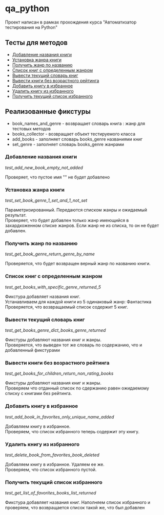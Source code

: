 # qa_python

Проект написан в рамках прохождения курса "Автоматизатор тестирования на Python"

## Тесты для методов

- [Добавление названия книги](#добавление-названия-книги)
- [Установка жанра книги](#установка-жанра-книги)
- [Получить жанр по названию](#получить-жанр-по-названию)
- [Список книг с определенным жанром](#список-книг-с-определенным-жанром)
- [Вывести текущий словарь книг](#вывести-текущий-словарь-книг)
- [Вывести книги без возрастного рейтинга](#вывести-книги-без-возрастного-рейтинга)
- [Добавить книгу в избранное](#добавить-книгу-в-избранное)
- [Удалить книгу из избранного](#далить-книгу-из-избранного)
- [Получить текущий список избранного](#получить-текущий-список-избранного)

## Реализованные фикстуры

* book_names_and_genre - возвращает словарь книга : жанр для тестовых методов
* books_collector - возвращает объект тестируемого класса
* add_books - заполняет словарь books_genre названиями книг
* set_genre - заполняет словарь books_genre жанрами



### Добавление названия книги

_test_add_new_book_empty_not_added_    

Проверяет, что пустое имя "" не будет добавлено

### Установка жанра книги

_test_set_book_genre_1_set_and_1_not_set_    

Параметризированный. Передаются списком жанры и ожидаемый результат.  
Проверяет, что будет добавлен только жанр имеющийся в захардкоженном списке жанров.
Если жанр не из списка, то он не будет добавлен.

### Получить жанр по названию

_test_get_book_genre_return_genre_by_name_  

Проверяется, что будет возвращен верный жанр по названию книги.

### Список книг с определенным жанром

_test_get_books_with_specific_genre_returned_5_  
  
Фикстура добавляет названия книг.  
Устанавливаем для каждой книги из 5 одинаковый жанр: Фантастика  
Проверяется, что возвращаемый список содержит 5 книг.

### Вывести текущий словарь книг

_test_get_books_genre_dict_books_genre_returned_  
  
Фикстуры добавляют названия книг и жанры.  
Проверяется, что выведен тот же словарь по содержанию, что и добавленный фикстурами

### Вывести книги без возрастного рейтинга

_test_get_books_for_children_return_non_rating_books_  
  
Фикстуры добавляют названия книг и жанры.   
Проверяем что отданный список по сдержанию равен ожидаемому списку с книгами без рейтинга.

### Добавить книгу в избранное

_test_add_book_in_favorites_only_unique_name_added_  
  
Добавляем книгу в избранное.  
Проверяем, что список избранного теперь содержит эту книгу.

### Удалить книгу из избранного

_test_delete_book_from_favorites_book_deleted_  
 
Добавляем книгу в избранное. Удаляем ее же.  
Проверяем, что список избранного пустой.

### Получить текущий список избранного

_test_get_list_of_favorites_books_list_returned_  
  
Фикстура добавляет названия книг.
Наполняем список избранного и проверяем, что возвращается список такой же, что был добавлен